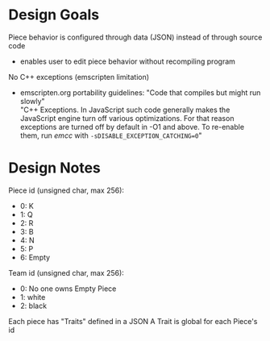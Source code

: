 # Design Goals
Piece behavior is configured through data (JSON) instead of through source code
 * enables user to edit piece behavior without recompiling program

No C++ exceptions (emscripten limitation)
 * emscripten.org portability guidelines: "Code that compiles but might run slowly"  
 "C++ Exceptions. In JavaScript such code generally makes the JavaScript engine turn off various optimizations.
 For that reason exceptions are turned off by default in -O1 and above. 
 To re-enable them, run *emcc* with ```-sDISABLE_EXCEPTION_CATCHING=0```"

# Design Notes
Piece id (unsigned char, max 256):
 * 0: K
 * 1: Q
 * 2: R
 * 3: B
 * 4: N
 * 5: P
 * 6: Empty

Team id (unsigned char, max 256):
 * 0: No one owns Empty Piece
 * 1: white
 * 2: black

Each piece has "Traits" defined in a JSON
A Trait is global for each Piece's id

